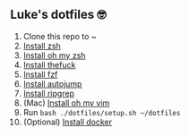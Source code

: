 ## Luke's dotfiles :nerd_face: 

1. Clone this repo to ~
1. [Install zsh](https://github.com/robbyrussell/oh-my-zsh/wiki/Installing-ZSH#install-and-set-up-zsh-as-default)
1. [Install oh my zsh](https://github.com/robbyrussell/oh-my-zsh#basic-installation)
1. [Install thefuck](https://github.com/nvbn/thefuck#installation)
1. [Install fzf](https://github.com/junegunn/fzf#installation)
1. [Install autojump](https://github.com/wting/autojump)
1. [Install ripgrep](https://github.com/BurntSushi/ripgrep#installation)
1. (Mac) [Install oh my vim](https://github.com/liangxianzhe/oh-my-vim#1-install-some-needed-tools)
1. Run `bash ./dotfiles/setup.sh ~/dotfiles`
1. (Optional) [Install docker](https://askubuntu.com/questions/938700/how-do-i-install-docker-on-ubuntu-16-04-lts)

